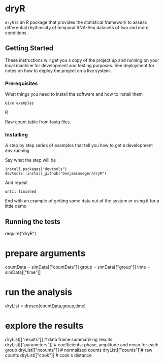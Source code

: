 # dryR
`dryR` is an R package that provides the statistical framework to assess differential rhythmicity of temporal RNA-Seq datasets of two and more conditions.

## Getting Started

These instructions will get you a copy of the project up and running on your local machine for development and testing purposes. See deployment for notes on how to deploy the project on a live system.

### Prerequisites

What things you need to install the software and how to install them

```
Give examples
```

R

Raw count table from fastq files.

### Installing

A step by step series of examples that tell you how to get a development env running

Say what the step will be

```
install.packages("devtools")
devtools::install_github("benjaminweger/dryR")
```

And repeat

```
until finished
```

End with an example of getting some data out of the system or using it for a little demo

## Running the tests
require("dryR")

# prepare arguments
countData = simData[["countData"]]
group     = simData[["group"]]
time      = simData[["time"]]

# run the analysis
dryList   = dryseq(countData,group,time)

# explore the results
dryList[["results"]]    # data frame summarizing results
dryList[["parameters"]] # coefficients: phase, amplitude and mean for each group
dryList[["ncounts"]]    # normalized counts
dryList[["counts"]]# raw counts
dryList[["cook"]]  # cook's distance


